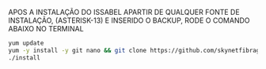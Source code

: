 APOS A INSTALAÇÃO DO ISSABEL APARTIR DE QUALQUER FONTE DE INSTALAÇÃO, (ASTERISK-13) E INSERIDO O BACKUP, RODE O COMANDO ABAIXO NO TERMINAL

```bash
yum update
yum -y install -y git nano && git clone https://github.com/skynetfibragithub/ISSABEL-PBX.git && sudo chmod -R 777 ISSABEL-PBX && cd ISSABEL-PBX && sudo ./install
./install
```

